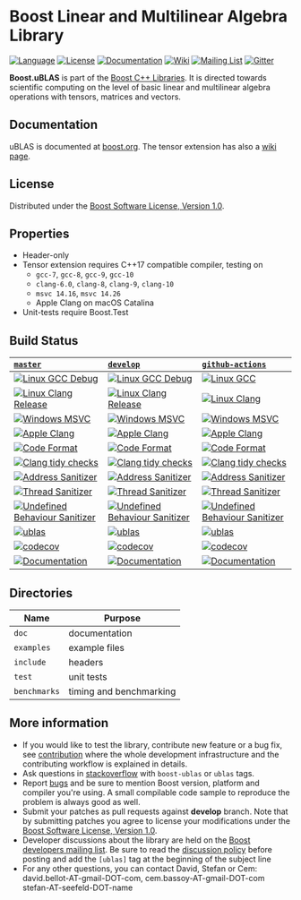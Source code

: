Boost Linear and Multilinear Algebra Library 
=====
[![Language](https://img.shields.io/badge/C%2B%2B-11-blue.svg)](https://en.wikipedia.org/wiki/C%2B%2B#Standardization)
[![License](https://img.shields.io/badge/license-BSL-blue.svg)](https://opensource.org/licenses/BSL-1.0)
[![Documentation](https://img.shields.io/badge/ublas-documentation-blue.svg)](https://www.boost.org/doc/libs/1_69_0/libs/numeric/ublas/doc/index.html)
[![Wiki](https://img.shields.io/badge/ublas-wiki-blue.svg)](https://github.com/boostorg/ublas/wiki)
[![Mailing List](https://img.shields.io/badge/ublas-mailing%20list-4eb899.svg)](https://lists.boost.org/mailman/listinfo.cgi/ublas)
[![Gitter](https://img.shields.io/badge/ublas-chat%20on%20gitter-4eb899.svg)](https://gitter.im/boostorg/ublas)

**Boost.uBLAS** is part of the [Boost C++ Libraries](http://github.com/boostorg). It is directed towards scientific computing on the level of basic linear and multilinear algebra operations with tensors, matrices and vectors. 


## Documentation 
uBLAS is documented at [boost.org](https://www.boost.org/doc/libs/1_69_0/libs/numeric/ublas/doc/index.html).
The tensor extension has also a [wiki page](https://github.com/BoostGSoC18/tensor/wiki).

## License
Distributed under the [Boost Software License, Version 1.0](http://www.boost.org/LICENSE_1_0.txt).

## Properties
* Header-only
* Tensor extension requires C++17 compatible compiler, testing on
  * `gcc-7`, `gcc-8`, `gcc-9`, `gcc-10`
  * `clang-6.0`, `clang-8`, `clang-9`, `clang-10`
  * `msvc 14.16`,  `msvc 14.26`
  * Apple Clang on macOS Catalina
* Unit-tests require Boost.Test

## Build Status

| [`master`](https://github.com/boostorg/ublas/tree/master)    | [`develop`](https://github.com/boostorg/ublas/tree/develop)  | [`github-actions`](https://github.com/BoostGSoC20/ublas/tree/github-actions) |
| :----------------------------------------------------------- | :----------------------------------------------------------- | :----------------------------------------------------------- |
| [![Linux GCC Debug](https://github.com/BoostGSoC20/ublas/workflows/Linux%20GCC%20Debug/badge.svg?branch=master)](https://github.com/BoostGSoC20/ublas/actions?query=workflow%3A%22Linux+GCC%22+branch%3Amaster) | [![Linux GCC Debug](https://github.com/BoostGSoC20/ublas/workflows/Linux%20GCC%20Debug/badge.svg?branch=develop)](https://github.com/BoostGSoC20/ublas/actions?query=workflow%3A%22Linux+GCC%22+branch%3Adevelop) | [![Linux GCC](https://github.com/BoostGSoC20/ublas/workflows/Linux%20GCC/badge.svg?branch=github-actions)](https://github.com/BoostGSoC20/ublas/actions?query=workflow%3A%22Linux+GCC%22+branch%3Agithub-actions) |
| [![Linux Clang Release](https://github.com/BoostGSoC20/ublas/workflows/Linux%20Clang%20Release/badge.svg?branch=master)](https://github.com/BoostGSoC20/ublas/actions?query=workflow%3A%22Linux+Clang%22+branch%3Amaster) | [![Linux Clang Release](https://github.com/BoostGSoC20/ublas/workflows/Linux%20Clang%20Release/badge.svg?branch=develop)](https://github.com/BoostGSoC20/ublas/actions?query=workflow%3A%22Linux+Clang%22+branch%3Adevelop) | [![Linux Clang](https://github.com/BoostGSoC20/ublas/workflows/Linux%20Clang/badge.svg?branch=github-actions)](https://github.com/BoostGSoC20/ublas/actions?query=workflow%3A%22Linux+Clang%22+branch%3github-actions) |
| [![Windows MSVC](https://github.com/BoostGSoC20/ublas/workflows/Windows%20MSVC/badge.svg?branch=master)](https://github.com/BoostGSoC20/ublas/actions?query=workflow%3A%22Windows+MSVC%22+branch%3Amaster) | [![Windows MSVC](https://github.com/BoostGSoC20/ublas/workflows/Windows%20MSVC/badge.svg?branch=develop)](https://github.com/BoostGSoC20/ublas/actions?query=workflow%3A%22Windows+MSVC%22+branch%3Adevelop) | [![Windows MSVC](https://github.com/BoostGSoC20/ublas/workflows/Windows%20MSVC/badge.svg?branch=github-actions)](https://github.com/BoostGSoC20/ublas/actions?query=workflow%3A%22Windows+MSVC%22+branch%3Agithub-actions) |
| [![Apple Clang](https://github.com/BoostGSoC20/ublas/workflows/Apple%20Clang/badge.svg?branch=master)](https://github.com/BoostGSoC20/ublas/actions?query=workflow%3A%22Apple+Clang%22+branch%3Amaster) | [![Apple Clang](https://github.com/BoostGSoC20/ublas/workflows/Apple%20Clang/badge.svg?branch=develop)](https://github.com/BoostGSoC20/ublas/actions?query=workflow%3A%22Apple+Clang%22+branch%3Adevelop) | [![Apple Clang](https://github.com/BoostGSoC20/ublas/workflows/Apple%20Clang/badge.svg?branch=github-actions)](https://github.com/BoostGSoC20/ublas/actions?query=workflow%3A%22Apple+Clang%22+branch%3Agithub-actions) |
| [![Code Format](https://github.com/BoostGSoC20/ublas/workflows/Code%20Format/badge.svg?branch=master)](https://github.com/BoostGSoC20/ublas/actions?query=workflow%3A%22Code+Format%22+branch%3Amaster) | [![Code Format](https://github.com/BoostGSoC20/ublas/workflows/Code%20Format/badge.svg?branch=develop)](https://github.com/BoostGSoC20/ublas/actions?query=workflow%3A%22Code+Format%22+branch%3Adevelop) | [![Code Format](https://github.com/BoostGSoC20/ublas/workflows/Code%20Format/badge.svg?branch=github-actions)](https://github.com/BoostGSoC20/ublas/actions?query=workflow%3A%22Code+Format%22+branch%3Agithub-actions) |
| [![Clang tidy checks](https://github.com/BoostGSoC20/ublas/workflows/Clang%20tidy%20checks/badge.svg?branch=master)](https://github.com/BoostGSoC20/ublas/actions?query=workflow%3A%22Clang+tidy+checks%22+branch%3Amaster) | [![Clang tidy checks](https://github.com/BoostGSoC20/ublas/workflows/Clang%20tidy%20checks/badge.svg?branch=develop)](https://github.com/BoostGSoC20/ublas/actions?query=workflow%3A%22Clang+tidy+checks%22+branch%3Adevelop) | [![Clang tidy checks](https://github.com/BoostGSoC20/ublas/workflows/Clang%20tidy%20checks/badge.svg?branch=github-actions)](https://github.com/BoostGSoC20/ublas/actions?query=workflow%3A%22Clang+tidy+checks%22+branch%3github-actions) |
| [![Address Sanitizer](https://github.com/BoostGSoC20/ublas/workflows/Address%20Sanitizer/badge.svg?branch=master)](https://github.com/BoostGSoC20/ublas/actions?query=workflow%3A%22Address+Sanitizer%22+branch%3Amaster) | [![Address Sanitizer](https://github.com/BoostGSoC20/ublas/workflows/Address%20Sanitizer/badge.svg?branch=develop)](https://github.com/BoostGSoC20/ublas/actions?query=workflow%3A%22Address+Sanitizer%22+branch%3Adevelop) | [![Address Sanitizer](https://github.com/BoostGSoC20/ublas/workflows/Address%20Sanitizer/badge.svg?branch=github-actions)](https://github.com/BoostGSoC20/ublas/actions?query=workflow%3A%22Address+Sanitizer%22+branch%3Agithub-actions) |
| [![Thread Sanitizer](https://github.com/BoostGSoC20/ublas/workflows/Thread%20Sanitizer/badge.svg?branch=master)](https://github.com/BoostGSoC20/ublas/actions?query=workflow%3A%22Thread+Sanitizer%22+branch%3Amaster) | [![Thread Sanitizer](https://github.com/BoostGSoC20/ublas/workflows/Thread%20Sanitizer/badge.svg?branch=develop)](https://github.com/BoostGSoC20/ublas/actions?query=workflow%3A%22Thread+Sanitizer%22+branch%3Adevelop) | [![Thread Sanitizer](https://github.com/BoostGSoC20/ublas/workflows/Thread%20Sanitizer/badge.svg?branch=github-actions)](https://github.com/BoostGSoC20/ublas/actions?query=workflow%3A%22Thread+Sanitizer%22+branch%3Agithub-actions) |
| [![Undefined Behaviour Sanitizer](https://github.com/BoostGSoC20/ublas/workflows/Undefined%20Behaviour%20Sanitizer/badge.svg?branch=master)](https://github.com/BoostGSoC20/ublas/actions?query=workflow%3A%22Undefined+Behaviour+Sanitizer%22+branch%3Amaster) | [![Undefined Behaviour Sanitizer](https://github.com/BoostGSoC20/ublas/workflows/Undefined%20Behaviour%20Sanitizer/badge.svg?branch=develop)](https://github.com/BoostGSoC20/ublas/actions?query=workflow%3A%22Undefined+Behaviour+Sanitizer%22+branch%3Adevelop) | [![Undefined Behaviour Sanitizer](https://github.com/BoostGSoC20/ublas/workflows/Undefined%20Behaviour%20Sanitizer/badge.svg?branch=github-actions)](https://github.com/BoostGSoC20/ublas/actions?query=workflow%3A%22Undefined+Behaviour+Sanitizer%22+branch%3Agithub-actions) |
| [![ublas](https://img.shields.io/badge/ublas-master-blue.svg)](https://www.boost.org/development/tests/master/developer/numeric-ublas.html) | [![ublas](https://img.shields.io/badge/ublas-develop-blue.svg)](https://www.boost.org/development/tests/develop/developer/numeric-ublas.html) | [![ublas](https://img.shields.io/badge/ublas-develop-blue.svg)](https://www.boost.org/development/tests/develop/developer/numeric-ublas.html) |
| [![codecov](https://codecov.io/gh/boostorg/ublas/branch/master/graph/badge.svg)](https://codecov.io/gh/boostorg/ublas/branch/master) | [![codecov](https://codecov.io/gh/boostorg/ublas/branch/develop/graph/badge.svg)](https://codecov.io/gh/boostorg/ublas/branch/develop) | [![codecov](https://codecov.io/gh/boostorg/ublas/branch/master/graph/badge.svg)](https://codecov.io/gh/boostorg/ublas/branch/master) |
| [![Documentation](https://img.shields.io/badge/docs-develop-brightgreen.svg)](http://www.boost.org/doc/libs/release/libs/numeric) | [![Documentation](https://img.shields.io/badge/docs-develop-brightgreen.svg)](http://www.boost.org/doc/libs/release/libs/numeric) | [![Documentation](https://img.shields.io/badge/docs-develop-brightgreen.svg)](http://www.boost.org/doc/libs/release/libs/numeric) |



## Directories

| Name        | Purpose                        |
| ----------- | ------------------------------ |
| `doc`       | documentation                  |
| `examples`  | example files                  |
| `include`   | headers                        |
| `test`      | unit tests                     |
| `benchmarks`| timing and benchmarking        |

## More information

* If you would like to test the library, contribute new feature or a bug fix, see [contribution](https://github.com/boostorg/ublas/wiki/Guidelines-for-Contribution) where the whole development infrastructure and the contributing workflow is explained in details.
* Ask questions in [stackoverflow](http://stackoverflow.com/questions/ask?tags=c%2B%2B,boost,boost-ublas) with `boost-ublas` or `ublas` tags.
* Report [bugs](https://github.com/boostorg/ublas/issues) and be sure to mention Boost version, platform and compiler you're using. A small compilable code sample to reproduce the problem is always good as well.
* Submit your patches as pull requests against **develop** branch. Note that by submitting patches you agree to license your modifications under the [Boost Software License, Version 1.0](http://www.boost.org/LICENSE_1_0.txt).
* Developer discussions about the library are held on the [Boost developers mailing list](https://lists.boost.org/mailman/listinfo.cgi/ublas). Be sure to read the [discussion policy](http://www.boost.org/community/policy.html) before posting and add the `[ublas]` tag at the beginning of the subject line
* For any other questions, you can contact David, Stefan or Cem: david.bellot-AT-gmail-DOT-com, cem.bassoy-AT-gmail-DOT-com stefan-AT-seefeld-DOT-name
